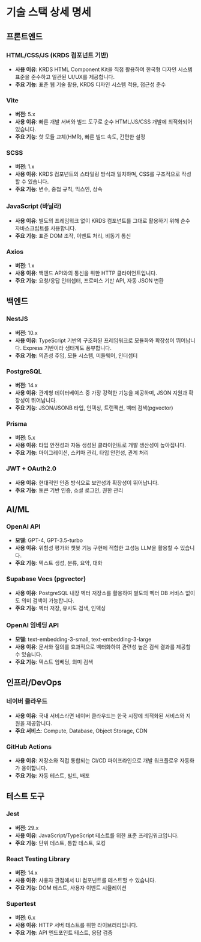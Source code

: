 # 기술 스택 상세 명세

## 프론트엔드

### HTML/CSS/JS (KRDS 컴포넌트 기반)
- **사용 이유**: KRDS HTML Component Kit을 직접 활용하여 한국형 디자인 시스템 표준을 준수하고 일관된 UI/UX를 제공합니다.
- **주요 기능**: 표준 웹 기술 활용, KRDS 디자인 시스템 적용, 접근성 준수

### Vite
- **버전**: 5.x
- **사용 이유**: 빠른 개발 서버와 빌드 도구로 순수 HTML/JS/CSS 개발에 최적화되어 있습니다.
- **주요 기능**: 핫 모듈 교체(HMR), 빠른 빌드 속도, 간편한 설정

### SCSS
- **버전**: 1.x
- **사용 이유**: KRDS 컴포넌트의 스타일링 방식과 일치하며, CSS를 구조적으로 작성할 수 있습니다.
- **주요 기능**: 변수, 중첩 규칙, 믹스인, 상속

### JavaScript (바닐라)
- **사용 이유**: 별도의 프레임워크 없이 KRDS 컴포넌트를 그대로 활용하기 위해 순수 자바스크립트를 사용합니다.
- **주요 기능**: 표준 DOM 조작, 이벤트 처리, 비동기 통신

### Axios
- **버전**: 1.x
- **사용 이유**: 백엔드 API와의 통신을 위한 HTTP 클라이언트입니다.
- **주요 기능**: 요청/응답 인터셉터, 프로미스 기반 API, 자동 JSON 변환

## 백엔드

### NestJS
- **버전**: 10.x
- **사용 이유**: TypeScript 기반의 구조화된 프레임워크로 모듈화와 확장성이 뛰어납니다. Express 기반이라 생태계도 풍부합니다.
- **주요 기능**: 의존성 주입, 모듈 시스템, 미들웨어, 인터셉터

### PostgreSQL
- **버전**: 14.x
- **사용 이유**: 관계형 데이터베이스 중 가장 강력한 기능을 제공하며, JSON 지원과 확장성이 뛰어납니다.
- **주요 기능**: JSON/JSONB 타입, 인덱싱, 트랜잭션, 벡터 검색(pgvector)

### Prisma
- **버전**: 5.x
- **사용 이유**: 타입 안전성과 자동 생성된 클라이언트로 개발 생산성이 높아집니다.
- **주요 기능**: 마이그레이션, 스키마 관리, 타입 안전성, 관계 처리

### JWT + OAuth2.0
- **사용 이유**: 현대적인 인증 방식으로 보안성과 확장성이 뛰어납니다.
- **주요 기능**: 토큰 기반 인증, 소셜 로그인, 권한 관리

## AI/ML

### OpenAI API
- **모델**: GPT-4, GPT-3.5-turbo
- **사용 이유**: 위험성 평가와 챗봇 기능 구현에 적합한 고성능 LLM을 활용할 수 있습니다.
- **주요 기능**: 텍스트 생성, 분류, 요약, 대화

### Supabase Vecs (pgvector)
- **사용 이유**: PostgreSQL 내장 벡터 저장소를 활용하여 별도의 벡터 DB 서비스 없이도 의미 검색이 가능합니다.
- **주요 기능**: 벡터 저장, 유사도 검색, 인덱싱

### OpenAI 임베딩 API
- **모델**: text-embedding-3-small, text-embedding-3-large
- **사용 이유**: 문서와 질의를 효과적으로 벡터화하여 관련성 높은 검색 결과를 제공할 수 있습니다.
- **주요 기능**: 텍스트 임베딩, 의미 검색

## 인프라/DevOps

### 네이버 클라우드
- **사용 이유**: 국내 서비스라면 네이버 클라우드는 한국 시장에 최적화된 서비스와 지원을 제공합니다.
- **주요 서비스**: Compute, Database, Object Storage, CDN

### GitHub Actions
- **사용 이유**: 저장소와 직접 통합되는 CI/CD 파이프라인으로 개발 워크플로우 자동화가 용이합니다.
- **주요 기능**: 자동 테스트, 빌드, 배포

## 테스트 도구

### Jest
- **버전**: 29.x
- **사용 이유**: JavaScript/TypeScript 테스트를 위한 표준 프레임워크입니다.
- **주요 기능**: 단위 테스트, 통합 테스트, 모킹

### React Testing Library
- **버전**: 14.x
- **사용 이유**: 사용자 관점에서 UI 컴포넌트를 테스트할 수 있습니다.
- **주요 기능**: DOM 테스트, 사용자 이벤트 시뮬레이션

### Supertest
- **버전**: 6.x
- **사용 이유**: HTTP 서버 테스트를 위한 라이브러리입니다.
- **주요 기능**: API 엔드포인트 테스트, 응답 검증 